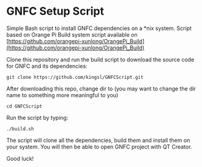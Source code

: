 # GNFC Setup Script

Simple Bash script to install GNFC dependencies on a \*nix system. Script based on Orange Pi Build system script available on [https://github.com/orangepi-xunlong/OrangePi_Build](https://github.com/orangepi-xunlong/OrangePi_Build)

Clone this  repository and run the build script to download the source code for GNFC and its dependencies:
      
```
git clone https://github.com/kingsl/GNFCScript.git
```
      
After downloading this repo, change dir to (you may want to change the dir name to something more meaningful to you)
      
```
cd GNFCScript
```

Run the script by typing:
```
./build.sh
```

The script will clone all the dependencies, build them and install them on your system. You will then be able to open GNFC project with QT Creator.

Good luck!
